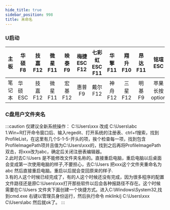 ```yaml
---
hide_title: true
sidebar_position: 998
title: 未命名
---
```


### U启动

|主板|华硕F8 |技嘉F12|微星F11|映泰F9 |梅捷ESC F12|七彩虹ESC F11|华擎F11|翔升F10|昂达F11|铭瑄ESC|盈通F8|
|----|----|:----:|:----:|:----:|:----:|:----:|:----:|:----:|:----:|:----:|:----:|
|笔记本|华硕ESC|技嘉F12|微星F11|宏基F12|惠普 F9|戴尔F12|神舟F12|三星F12|明基F9|苹果长按option|

### C盘用户文件夹名

:::caution 仅建议全新系统操作：
C:\Users\xxx 改成 C:\Users\abc<br/>
1.Win+R打开命令窗口后、输入regedit、打开系统的注册表、ctrl+f搜索，找到ProfileList，在这里有几个S-1-5-开头的项，挨个检查每一项，找到包含ProfilelmagePath项并且值为C:\Users\xxx的，找到之后再将ProfilelmagePath双击，将xxx改为abc，确定后关闭注册表编辑器。<br/>
2.此时去C:\Users 是不能修改文件夹名称的。直接重启电脑，重启电脑以后桌面会变成第一次使用电脑的样子,不要担心，去C:\Users 把xxx这个文件夹重命名为 abc 然后直接重启电脑。重启以后就会变回原来的样子.<br/>
3.有的人这个时候已经完成了，有的人这个时候还没有完成，因为很多程序的配置文件路径还是原C:\Users\xxx打开那些软件以后会各种报路径不存在。这个时候需要在C:\Users 文件夹下面创建一个快捷方式。进入C:\Windows\System32,找到cmd.exe 右键以管理员身份运行，然后执行命令 mklink/j C:\Users\xxx C\Users\abc 然后就ok了。
:::
